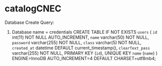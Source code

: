 # catalogCNEC
Database Create Query:
1. Database name = credentials
                CREATE TABLE IF NOT EXISTS `users` (
                `id` int(11) NOT NULL AUTO_INCREMENT,
                `name` varchar(50) NOT NULL,
                `password` varchar(255) NOT NULL,
                `class` varchar(5) NOT NULL,
                `created_at` datetime DEFAULT current_timestamp(),
                `clearText_pass` varchar(255) NOT NULL,
                PRIMARY KEY (`id`),
                UNIQUE KEY `name` (`name`)
                ) ENGINE=InnoDB AUTO_INCREMENT=4 DEFAULT CHARSET=utf8mb4;
